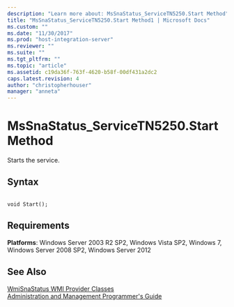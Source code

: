 ```yaml
---
description: "Learn more about: MsSnaStatus_ServiceTN5250.Start Method"
title: "MsSnaStatus_ServiceTN5250.Start Method1 | Microsoft Docs"
ms.custom: ""
ms.date: "11/30/2017"
ms.prod: "host-integration-server"
ms.reviewer: ""
ms.suite: ""
ms.tgt_pltfrm: ""
ms.topic: "article"
ms.assetid: c19da36f-763f-4620-b58f-00df431a2dc2
caps.latest.revision: 4
author: "christopherhouser"
manager: "anneta"
---
```

# MsSnaStatus_ServiceTN5250.Start Method
Starts the service.  
  
## Syntax  
  
```  
  
void Start();  
```  
  
## Requirements  
 **Platforms**: Windows Server 2003 R2 SP2, Windows Vista SP2, Windows 7, Windows Server 2008 SP2, Windows Server 2012  
  
## See Also  
 [WmiSnaStatus WMI Provider Classes](../core/wmisnastatus-wmi-provider-classes1.md)   
 [Administration and Management Programmer's Guide](./administration-and-management-programmer-s-guide2.md)
